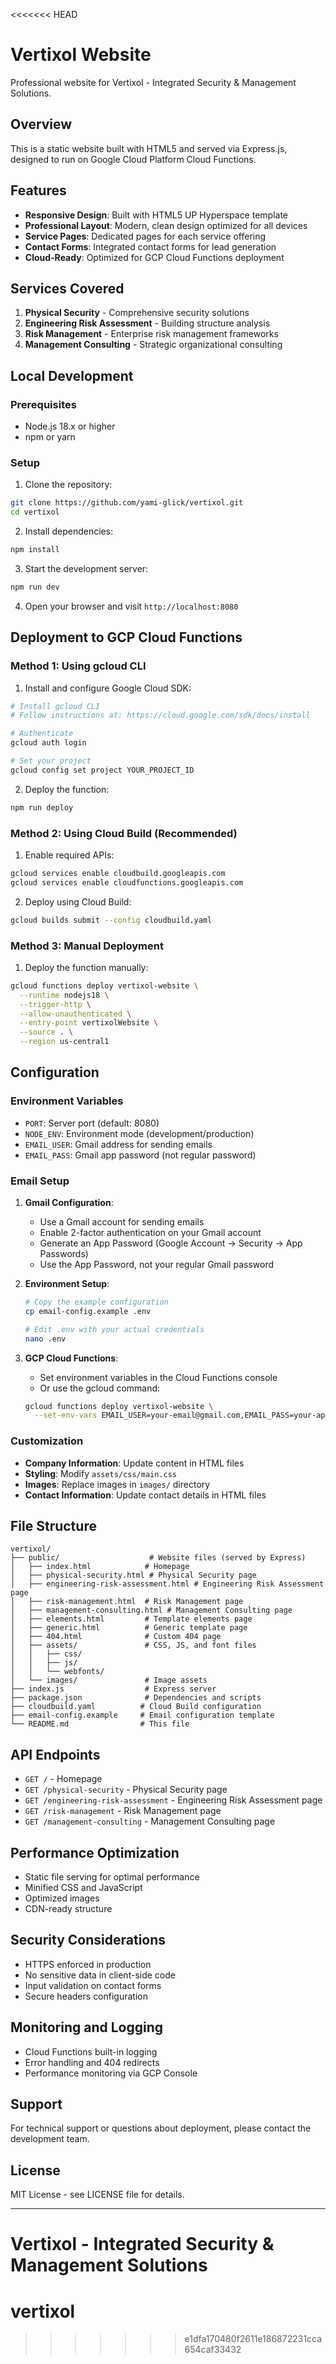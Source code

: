 <<<<<<< HEAD
# Vertixol Website

Professional website for Vertixol - Integrated Security & Management Solutions.

## Overview

This is a static website built with HTML5 and served via Express.js, designed to run on Google Cloud Platform Cloud Functions.

## Features

- **Responsive Design**: Built with HTML5 UP Hyperspace template
- **Professional Layout**: Modern, clean design optimized for all devices
- **Service Pages**: Dedicated pages for each service offering
- **Contact Forms**: Integrated contact forms for lead generation
- **Cloud-Ready**: Optimized for GCP Cloud Functions deployment

## Services Covered

1. **Physical Security** - Comprehensive security solutions
2. **Engineering Risk Assessment** - Building structure analysis
3. **Risk Management** - Enterprise risk management frameworks
4. **Management Consulting** - Strategic organizational consulting

## Local Development

### Prerequisites

- Node.js 18.x or higher
- npm or yarn

### Setup

1. Clone the repository:

```bash
git clone https://github.com/yami-glick/vertixol.git
cd vertixol
```

2. Install dependencies:

```bash
npm install
```

3. Start the development server:

```bash
npm run dev
```

4. Open your browser and visit `http://localhost:8080`

## Deployment to GCP Cloud Functions

### Method 1: Using gcloud CLI

1. Install and configure Google Cloud SDK:

```bash
# Install gcloud CLI
# Follow instructions at: https://cloud.google.com/sdk/docs/install

# Authenticate
gcloud auth login

# Set your project
gcloud config set project YOUR_PROJECT_ID
```

2. Deploy the function:

```bash
npm run deploy
```

### Method 2: Using Cloud Build (Recommended)

1. Enable required APIs:

```bash
gcloud services enable cloudbuild.googleapis.com
gcloud services enable cloudfunctions.googleapis.com
```

2. Deploy using Cloud Build:

```bash
gcloud builds submit --config cloudbuild.yaml
```

### Method 3: Manual Deployment

1. Deploy the function manually:

```bash
gcloud functions deploy vertixol-website \
  --runtime nodejs18 \
  --trigger-http \
  --allow-unauthenticated \
  --entry-point vertixolWebsite \
  --source . \
  --region us-central1
```

## Configuration

### Environment Variables

- `PORT`: Server port (default: 8080)
- `NODE_ENV`: Environment mode (development/production)
- `EMAIL_USER`: Gmail address for sending emails
- `EMAIL_PASS`: Gmail app password (not regular password)

### Email Setup

1. **Gmail Configuration**:

   - Use a Gmail account for sending emails
   - Enable 2-factor authentication on your Gmail account
   - Generate an App Password (Google Account → Security → App Passwords)
   - Use the App Password, not your regular Gmail password

2. **Environment Setup**:

   ```bash
   # Copy the example configuration
   cp email-config.example .env

   # Edit .env with your actual credentials
   nano .env
   ```

3. **GCP Cloud Functions**:
   - Set environment variables in the Cloud Functions console
   - Or use the gcloud command:
   ```bash
   gcloud functions deploy vertixol-website \
     --set-env-vars EMAIL_USER=your-email@gmail.com,EMAIL_PASS=your-app-password
   ```

### Customization

- **Company Information**: Update content in HTML files
- **Styling**: Modify `assets/css/main.css`
- **Images**: Replace images in `images/` directory
- **Contact Information**: Update contact details in HTML files

## File Structure

```
vertixol/
├── public/                    # Website files (served by Express)
│   ├── index.html            # Homepage
│   ├── physical-security.html # Physical Security page
│   ├── engineering-risk-assessment.html # Engineering Risk Assessment page
│   ├── risk-management.html  # Risk Management page
│   ├── management-consulting.html # Management Consulting page
│   ├── elements.html         # Template elements page
│   ├── generic.html          # Generic template page
│   ├── 404.html              # Custom 404 page
│   ├── assets/               # CSS, JS, and font files
│   │   ├── css/
│   │   ├── js/
│   │   └── webfonts/
│   └── images/               # Image assets
├── index.js                  # Express server
├── package.json              # Dependencies and scripts
├── cloudbuild.yaml          # Cloud Build configuration
├── email-config.example     # Email configuration template
└── README.md                # This file
```

## API Endpoints

- `GET /` - Homepage
- `GET /physical-security` - Physical Security page
- `GET /engineering-risk-assessment` - Engineering Risk Assessment page
- `GET /risk-management` - Risk Management page
- `GET /management-consulting` - Management Consulting page

## Performance Optimization

- Static file serving for optimal performance
- Minified CSS and JavaScript
- Optimized images
- CDN-ready structure

## Security Considerations

- HTTPS enforced in production
- No sensitive data in client-side code
- Input validation on contact forms
- Secure headers configuration

## Monitoring and Logging

- Cloud Functions built-in logging
- Error handling and 404 redirects
- Performance monitoring via GCP Console

## Support

For technical support or questions about deployment, please contact the development team.

## License

MIT License - see LICENSE file for details.

---

**Vertixol** - Integrated Security & Management Solutions
=======
# vertixol
>>>>>>> e1dfa170480f2611e186872231cca654caf33432

